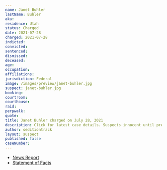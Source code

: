 ```yaml
---
name: Janet Buhler
lastName: Buhler
aka:
residence: Utah
status: Charged
date: 2021-07-28
charged: 2021-07-28
indicted:
convicted:
sentenced:
dismissed:
deceased:
age:
occupation:
affiliations:
jurisdiction: Federal
image: /images/preview/janet-buhler.jpg
suspect: janet-buhler.jpg
booking:
courtroom:
courthouse:
raid:
perpwalk:
quote:
title: Janet Buhler charged on July 28, 2021
description: Click for latest case details. Suspects innocent until proven guilty.
author: seditiontrack
layout: suspect
published: false
caseNumber:
---
```


- [News Report](https://www.sltrib.com/news/2021/08/02/two-more-utahns-arrested/)
- [Statement of Facts](https://extremism.gwu.edu/sites/g/files/zaxdzs2191/f/Janet%20Buhler%20Statement%20of%20Facts.pdf)
